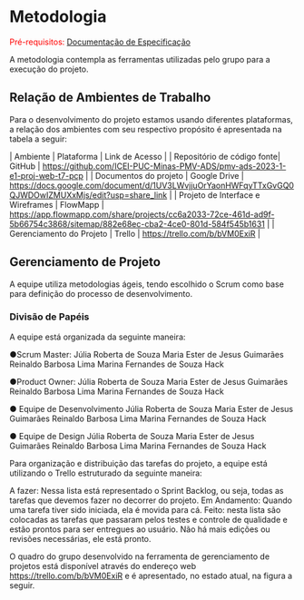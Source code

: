 
# Metodologia

<span style="color:red">Pré-requisitos: <a href="2-Especificação do Projeto.md"> Documentação de Especificação</a></span>

A metodologia contempla as ferramentas utilizadas pelo grupo para a execução do projeto.


## Relação de Ambientes de Trabalho

Para o desenvolvimento do projeto estamos usando diferentes plataformas, a relação dos ambientes com seu respectivo propósito é apresentada na tabela a seguir:

| Ambiente | Plataforma | Link de Acesso |
| Repositório de código fonte| GitHub | https://github.com/ICEI-PUC-Minas-PMV-ADS/pmv-ads-2023-1-e1-proj-web-t7-pcp |
| Documentos do projeto | Google Drive | https://docs.google.com/document/d/1UV3LWvjjuOrYaonHWFqyTTxGvGQ0QJWDOwIZMUXxMjs/edit?usp=share_link |
| Projeto de Interface e Wireframes | FlowMapp | https://app.flowmapp.com/share/projects/cc6a2033-72ce-461d-ad9f-5b66754c3868/sitemap/882e68ec-cba2-4ce0-801d-584f545b1631 |
| Gerenciamento do Projeto | Trello | https://trello.com/b/bVM0ExiR |

## Gerenciamento de Projeto

 A equipe utiliza metodologias ágeis, tendo escolhido o Scrum como base para definição do processo de desenvolvimento.


### Divisão de Papéis

A equipe está organizada da seguinte maneira:

●Scrum Master:
Júlia Roberta de Souza
Maria Ester de Jesus Guimarães
Reinaldo Barbosa Lima
Marina Fernandes de Souza Hack

●Product Owner:
Júlia Roberta de Souza
Maria Ester de Jesus Guimarães
Reinaldo Barbosa Lima
Marina Fernandes de Souza Hack

● Equipe de Desenvolvimento
Júlia Roberta de Souza
Maria Ester de Jesus Guimarães
Reinaldo Barbosa Lima
Marina Fernandes de Souza Hack

● Equipe de Design
Júlia Roberta de Souza
Maria Ester de Jesus Guimarães
Reinaldo Barbosa Lima
Marina Fernandes de Souza Hack

 Para organização e distribuição das tarefas do projeto, a equipe está utilizando o Trello estruturado da seguinte maneira:
 
A fazer: Nessa lista está representado o Sprint Backlog, ou seja, todas as tarefas que devemos fazer no decorrer do projeto. 
Em Andamento: Quando uma tarefa tiver sido iniciada, ela é movida para cá.
Feito: nesta lista são colocadas as tarefas que passaram pelos testes e controle de qualidade e estão prontos para ser entregues ao usuário. Não há mais edições ou revisões necessárias, ele está pronto.

O quadro do grupo desenvolvido na ferramenta de gerenciamento de projetos está disponível através do endereço web https://trello.com/b/bVM0ExiR e é apresentado, no estado atual, na figura a seguir.

